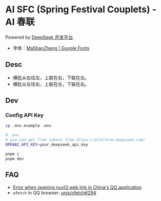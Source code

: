# AI SFC (Spring Festival Couplets) - AI 春联

Powered by [DeepSeek 开发平台](https://platform.deepseek.com/).

- 字体：[MaShanZheng | Google Fonts](https://fonts.google.com/specimen/Ma+Shan+Zheng)

## Desc

- 横批从右往左，上联在右，下联在左。
- 横批从左往右，上联在左，下联在右。

## Dev

### Config API Key

```bash
cp .env.example .env

# .env
# you can get free tokens from https://platform.deepseek.com/
OPENAI_API_KEY=your_deepseek_api_key
```

```bash
pnpm i
pnpm dev
```

## FAQ

- [Error when opening nuxt3 web link in China's QQ application](https://github.com/nuxt/nuxt/issues/24229)
- `ofetch` in QQ browser: [unjs/ofetch#294](https://github.com/unjs/ofetch/issues/294)
